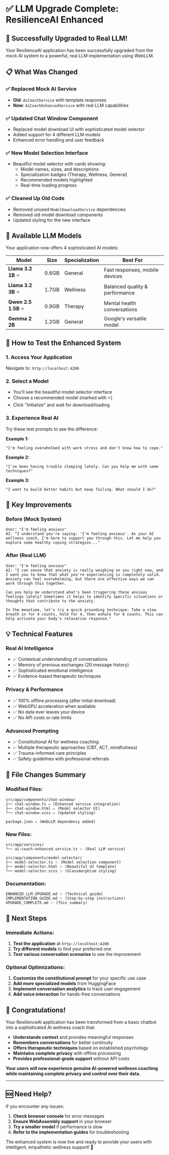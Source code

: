 # ✅ LLM Upgrade Complete: ResilienceAI Enhanced

## 🎉 Successfully Upgraded to Real LLM!

Your ResilienceAI application has been successfully upgraded from the mock AI system to a powerful, real LLM implementation using WebLLM. 

## 📋 What Was Changed

### ✅ **Replaced Mock AI Service**
- **Old**: `AiCoachService` with template responses
- **New**: `AiCoachEnhancedService` with real LLM capabilities

### ✅ **Updated Chat Window Component**
- Replaced model download UI with sophisticated model selector
- Added support for 4 different LLM models
- Enhanced error handling and user feedback

### ✅ **New Model Selection Interface**
- Beautiful model selector with cards showing:
  - Model names, sizes, and descriptions
  - Specialization badges (Therapy, Wellness, General)
  - Recommended models highlighted
  - Real-time loading progress

### ✅ **Cleaned Up Old Code**
- Removed unused `ModelDownloadService` dependencies
- Removed old model download components
- Updated styling for the new interface

## 🧠 Available LLM Models

Your application now offers 4 sophisticated AI models:

| Model | Size | Specialization | Best For |
|-------|------|----------------|----------|
| **Llama 3.2 1B** ⭐ | 0.6GB | General | Fast responses, mobile devices |
| **Llama 3.2 3B** ⭐ | 1.7GB | Wellness | Balanced quality & performance |
| **Qwen 2.5 1.5B** ⭐ | 0.9GB | Therapy | Mental health conversations |
| **Gemma 2 2B** | 1.2GB | General | Google's versatile model |

## 🚀 How to Test the Enhanced System

### 1. **Access Your Application**
Navigate to: `http://localhost:4200`

### 2. **Select a Model**
- You'll see the beautiful model selector interface
- Choose a recommended model (marked with ⭐)
- Click "Initialize" and wait for download/loading

### 3. **Experience Real AI**
Try these test prompts to see the difference:

**Example 1:**
```
"I'm feeling overwhelmed with work stress and don't know how to cope."
```

**Example 2:**
```
"I've been having trouble sleeping lately. Can you help me with some techniques?"
```

**Example 3:**
```
"I want to build better habits but keep failing. What should I do?"
```

## 🎯 Key Improvements

### **Before (Mock System)**
```
User: "I'm feeling anxious"
AI: "I understand you're saying: 'I'm feeling anxious'. As your AI wellness coach, I'm here to support you through this. Let me help you explore some healthy coping strategies..."
```

### **After (Real LLM)**
```
User: "I'm feeling anxious"
AI: "I can sense that anxiety is really weighing on you right now, and I want you to know that what you're experiencing is completely valid. Anxiety can feel overwhelming, but there are effective ways we can work through this together.

Can you help me understand what's been triggering these anxious feelings lately? Sometimes it helps to identify specific situations or thoughts that contribute to the anxiety.

In the meantime, let's try a quick grounding technique: Take a slow breath in for 4 counts, hold for 4, then exhale for 6 counts. This can help activate your body's relaxation response."
```

## 💡 Technical Features

### **Real AI Intelligence**
- ✅ Contextual understanding of conversations
- ✅ Memory of previous exchanges (20 message history)
- ✅ Sophisticated emotional intelligence
- ✅ Evidence-based therapeutic techniques

### **Privacy & Performance**
- ✅ 100% offline processing (after initial download)
- ✅ WebGPU acceleration when available
- ✅ No data ever leaves your device
- ✅ No API costs or rate limits

### **Advanced Prompting**
- ✅ Constitutional AI for wellness coaching
- ✅ Multiple therapeutic approaches (CBT, ACT, mindfulness)
- ✅ Trauma-informed care principles
- ✅ Safety guidelines with professional referrals

## 🔧 File Changes Summary

### **Modified Files:**
```
src/app/components/chat-window/
├── chat-window.ts ✏️ (Enhanced service integration)
├── chat-window.html ✏️ (Model selector UI)
└── chat-window.scss ✏️ (Updated styling)

package.json ✏️ (WebLLM dependency added)
```

### **New Files:**
```
src/app/services/
└── ai-coach-enhanced.service.ts ✨ (Real LLM service)

src/app/components/model-selector/
├── model-selector.ts ✨ (Model selection component)
├── model-selector.html ✨ (Beautiful UI template)
└── model-selector.scss ✨ (Glassmorphism styling)
```

### **Documentation:**
```
ENHANCED_LLM_UPGRADE.md ✨ (Technical guide)
IMPLEMENTATION_GUIDE.md ✨ (Step-by-step instructions)
UPGRADE_COMPLETE.md ✨ (This summary)
```

## 🎯 Next Steps

### **Immediate Actions:**
1. **Test the application** at `http://localhost:4200`
2. **Try different models** to find your preferred one
3. **Test various conversation scenarios** to see the improvement

### **Optional Optimizations:**
1. **Customize the constitutional prompt** for your specific use case
2. **Add more specialized models** from HuggingFace
3. **Implement conversation analytics** to track user engagement
4. **Add voice interaction** for hands-free conversations

## 🎊 Congratulations!

Your ResilienceAI application has been transformed from a basic chatbot into a sophisticated AI wellness coach that:

- **Understands context** and provides meaningful responses
- **Remembers conversations** for better continuity
- **Offers therapeutic techniques** based on established psychology
- **Maintains complete privacy** with offline processing
- **Provides professional-grade support** without API costs

**Your users will now experience genuine AI-powered wellness coaching while maintaining complete privacy and control over their data.**

---

## 🆘 Need Help?

If you encounter any issues:

1. **Check browser console** for error messages
2. **Ensure WebAssembly support** in your browser
3. **Try a smaller model** if performance is slow
4. **Refer to the implementation guides** for troubleshooting

The enhanced system is now live and ready to provide your users with intelligent, empathetic wellness support! 🌟 